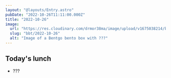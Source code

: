 ```yaml
---
layout: "@layouts/Entry.astro"
pubDate: "2022-10-26T11:11:00.000Z"
title: "2022-10-26"
image:
  url: "https://res.cloudinary.com/drmor38ma/image/upload/v1675038214/bbt/2022-10-26.jpg"
  slug: "bbt/2022-10-26"
  alt: "Image of a Bentgo bento box with ???"
---
```


## Today's lunch

- ???

